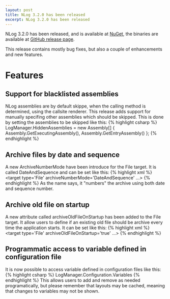 ```yaml
---
layout: post
title: NLog 3.2.0 has been released
excerpt: NLog 3.2.0 has been released
---
```


NLog 3.2.0 has been released, and is available at [NuGet](https://www.nuget.org/packages/NLog/ "NuGet - NLog"), 
the binaries are available at [GitHub release page](https://github.com/NLog/NLog/releases/tag/v3.2.0 "GitHub release page").

This release contains mostly bug fixes, but also a couple of enhancements and new features.

Features
========

Support for blacklisted assemblies
-----------------------------
NLog assemblies are by default skippe, when the calling method is determined, using the callsite renderer. This release adds support for manually specifing other assemblies which should be skipped. This is done by setting the assemblies to be skipped like this:
{% highlight csharp %}
LogManager.HiddenAssemblies = new Assembly[] { Assembly.GetExecutingAssembly(), Assembly.GetEntryAssembly() };
{% endhighlight %}

Archive files by date and sequence
----------------------------------
A new ArchiveNumberMode have been íntroduce for the File target. It is called DateAndSequence and can be set like this:
{% highlight xml %}
&lt;target type='File' archiveNumberMode='DateAndSequence' ...&gt;
{% endhighlight %}
As the name says, it "numbers" the archive using both date and sequence number.

Archive old file on startup
---------------------------
A new attribute called archiveOldFileOnStartup has been added to the File target. It allow users to define if an existing old file should be archive every time the application starts. It can be set like this:
{% highlight xml %}
&lt;target type='File' archiveOldFileOnStartup='true' ...&gt;
{% endhighlight %}

Programmatic access to variable defined in configuration file
---------------------------------------------------------
It is now possible to access variable defined in configuration files like this:
{% highlight csharp %}
LogManager.Configuration.Variables
{% endhighlight %}
This allows users to add and remove as needed programatically, but please remember that layouts may be cached, meaning that changes to variables may not be shown.
